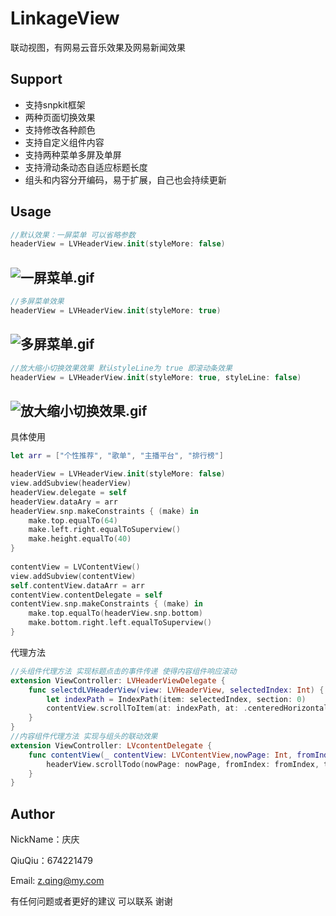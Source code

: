 # LinkageView
联动视图，有网易云音乐效果及网易新闻效果

## Support

* 支持snpkit框架
* 两种页面切换效果
* 支持修改各种颜色
* 支持自定义组件内容
* 支持两种菜单多屏及单屏
* 支持滑动条动态自适应标题长度
* 组头和内容分开编码，易于扩展，自己也会持续更新

## Usage

```swift
//默认效果：一屏菜单 可以省略参数
headerView = LVHeaderView.init(styleMore: false)
```
![一屏菜单.gif](http://upload-images.jianshu.io/upload_images/5075721-fa06b6ab1208eacd.gif?imageMogr2/auto-orient/strip)
------------------
```swift
//多屏菜单效果
headerView = LVHeaderView.init(styleMore: true)
```
![多屏菜单.gif](http://upload-images.jianshu.io/upload_images/5075721-08f3ace12d1f64af.gif?imageMogr2/auto-orient/strip)
------------------
```swift
//放大缩小切换效果效果 默认styleLine为 true 即滚动条效果
headerView = LVHeaderView.init(styleMore: true, styleLine: false)
```
![放大缩小切换效果.gif](http://upload-images.jianshu.io/upload_images/5075721-0862ef0c64bac478.gif?imageMogr2/auto-orient/strip)
------------------

具体使用
```swift
let arr = ["个性推荐", "歌单", "主播平台", "排行榜"]

headerView = LVHeaderView.init(styleMore: false)
view.addSubview(headerView)
headerView.delegate = self
headerView.dataAry = arr
headerView.snp.makeConstraints { (make) in
    make.top.equalTo(64)
    make.left.right.equalToSuperview()
    make.height.equalTo(40)
}
        
contentView = LVContentView()
view.addSubview(contentView)
self.contentView.dataArr = arr
contentView.contentDelegate = self
contentView.snp.makeConstraints { (make) in
    make.top.equalTo(headerView.snp.bottom)
    make.bottom.right.left.equalToSuperview()
}
```
代理方法
```swift
//头组件代理方法 实现标题点击的事件传递 使得内容组件响应滚动
extension ViewController: LVHeaderViewDelegate {
    func selectdLVHeaderView(view: LVHeaderView, selectedIndex: Int) {
        let indexPath = IndexPath(item: selectedIndex, section: 0)
        contentView.scrollToItem(at: indexPath, at: .centeredHorizontally, animated: false)
    }
}
//内容组件代理方法 实现与组头的联动效果
extension ViewController: LVcontentDelegate {
    func contentView(_ contentView: LVContentView,nowPage: Int, fromIndex: Int, toIndex: Int, scale: CGFloat) {
        headerView.scrollTodo(nowPage: nowPage, fromIndex: fromIndex, toIndex: toIndex, scale: scale)
    }
}
```

## Author

NickName：庆庆 

QiuQiu：674221479

Email: z.qing@my.com

有任何问题或者更好的建议 可以联系 谢谢

